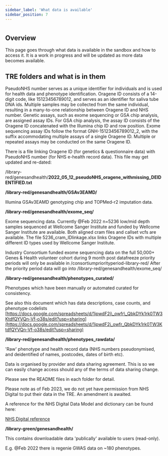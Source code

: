 ```yaml
---
sidebar_label: 'What data is available'
sidebar_position: 7
---
```


# 

## **Overview**

This page goes through what data is available in the sandbox and how to access it. It is a work in progress and will be updated as more data becomes available.

## TRE folders and what is in them

PseudoNHS number serves as a unique identifier for individuals and is used for health data and phenotype identification.
Oragene ID consists of a 14-digit code, like 15123456789012, and serves as an identifier for saliva tube DNA ids. Multiple samples may be collected from the same individual, resulting in a many-to-one relationship between Oragene ID and NHS number.
Genetic assays, such as exome sequencing or GSA chip analysis, are assigned assay IDs. For GSA chip analysis, the assay ID consists of the Oragene ID concatenated with the Illumina chip ID and row position. Exome sequencing assay IDs follow the format GNH-15123456789012_2, with the suffix accommodating multiple assays of a single Oragene ID. Multiple or repeated assays may be conducted on the same Oragene ID.

There is a file linking Oragene ID (for genetics & questionnaire data) with PseudoNHS number (for NHS e-health record data). This file may get updated and re-dated:

/library-red/genesandhealth/**2022\_05\_12\_pseudoNHS\_oragene\_withmissing\_DEIDENTIFIED.txt**

**/library-red/genesandhealth/GSAv3EAMD/**

Illumina GSAv3EAMD genotyping chip and TOPMed-r2 imputation data.

**/library-red/genesandhealth/exome\_seq/**

Exome sequencing data. Currently @Feb 2022 n=5236 low/mid depth samples sequenced at Wellcome Sanger Institute and funded by Wellcome Sanger Institute are available. Both aligned cram files and callset vcfs are available. The file 5236\_cram\_IDlinkage.xlsx links Oragene IDs with multiple different ID types used by Wellcome Sanger Institute.

Industry Consortium funded exome sequencing data on the full 50,000+ Genes & Health volunteer cohort during 9 month post datafreeze priority periods will only be available in /consortiumpriorityperiod-library-red/ After the priority period data will go into /library-red/genesandhealth/exome\_seq/

**/library-red/genesandhealth/phenotypes\_curated/**

Phenotypes which have been manually or automated curated for consistency.

See also this document which has data descriptions, case counts, and phenotype codelists [https://docs.google.com/spreadsheets/d/1ipwdF2j\_owfr\_QbkDYk1rk0TW3KtdfQYVQn-Vf-o38s/edit?usp=sharing](https://docs.google.com/spreadsheets/d/1ipwdF2j_owfr_QbkDYk1rk0TW3KtdfQYVQn-Vf-o38s/edit?usp=sharing)

**/library-red/genesandhealth/phenotypes\_rawdata/**

'Raw' phenotype and health record data (NHS numbers pseudonymised, and deidentified of names, postcodes, dates of birth etc).

Data is organised by provider and data sharing agreement. This is so we can easily change access should any of the terms of data sharing change.

Please see the README files in each folder for detail.

Please note as of Feb 2023, we do not yet have permission from NHS Digital to put their data in the TRE. An amendment is awaited.

A reference for the NHS Digital Data Model and dictionary can be found here:

[NHS Digital reference](https://digital.nhs.uk/data-and-information/data-tools-and-services/data-services/hospital-episode-statistics/hospital-episode-statistics-data-dictionary)

**/library-green/genesandhealth/**

This contains downloadable data 'publically' available to users (read-only).

E.g. @Feb 2022 there is regenie GWAS data on ~180 phenotypes.
